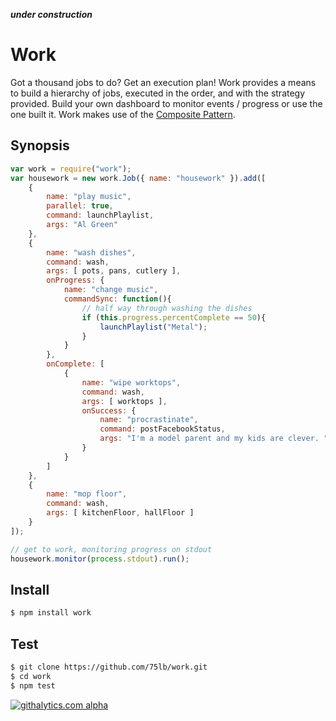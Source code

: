 ***under construction***

Work
====
Got a thousand jobs to do? Get an execution plan! Work provides a means to build a hierarchy of jobs, executed in the order, and with the strategy provided. Build your own dashboard to monitor events / progress or use the one built it. Work makes use of the [Composite Pattern](http://en.wikipedia.org/wiki/Composite_pattern).

Synopsis
--------
```javascript
var work = require("work");
var housework = new work.Job({ name: "housework" }).add([
    {
        name: "play music", 
        parallel: true,
        command: launchPlaylist,
        args: "Al Green"
    },
    { 
        name: "wash dishes",
        command: wash,
        args: [ pots, pans, cutlery ],
        onProgress: {
            name: "change music",
            commandSync: function(){
                // half way through washing the dishes
                if (this.progress.percentComplete == 50){
                    launchPlaylist("Metal");
                }
            }
        },
        onComplete: [
            {
                name: "wipe worktops",
                command: wash,
                args: [ worktops ],
                onSuccess: {
                    name: "procrastinate",
                    command: postFacebookStatus,
                    args: "I'm a model parent and my kids are clever. "
                }
            }
        ]
    },
    {
        name: "mop floor",
        command: wash,
        args: [ kitchenFloor, hallFloor ]
    }
]);

// get to work, monitoring progress on stdout
housework.monitor(process.stdout).run();
```

Install
-------
```sh
$ npm install work
```
Test
----
```sh
$ git clone https://github.com/75lb/work.git
$ cd work
$ npm test
```

[![githalytics.com alpha](https://cruel-carlota.pagodabox.com/2433e9f4ebb10607ef686be852613928 "githalytics.com")](http://githalytics.com/75lb/work)
